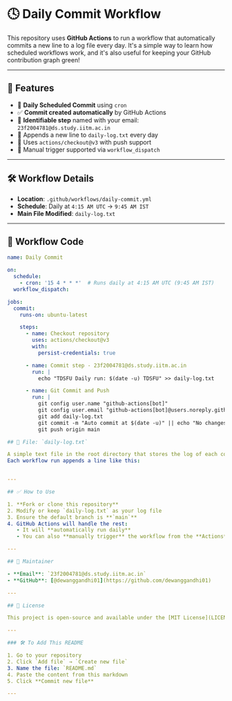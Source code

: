 # 🕓 Daily Commit Workflow

This repository uses **GitHub Actions** to run a workflow that automatically commits a new line to a log file every day. It's a simple way to learn how scheduled workflows work, and it's also useful for keeping your GitHub contribution graph green!

---

## 🚀 Features

- 📅 **Daily Scheduled Commit** using `cron`
- ✅ **Commit created automatically** by GitHub Actions
- 📩 **Identifiable step** named with your email: `23f2004781@ds.study.iitm.ac.in`
- 📁 Appends a new line to `daily-log.txt` every day
- 📌 Uses `actions/checkout@v3` with push support
- 🔄 Manual trigger supported via `workflow_dispatch`

---

## 🛠 Workflow Details

- **Location**: `.github/workflows/daily-commit.yml`
- **Schedule**: Daily at `4:15 AM UTC` → `9:45 AM IST`
- **Main File Modified**: `daily-log.txt`

---

## 🧾 Workflow Code

```yaml
name: Daily Commit

on:
  schedule:
    - cron: '15 4 * * *'  # Runs daily at 4:15 AM UTC (9:45 AM IST)
  workflow_dispatch:

jobs:
  commit:
    runs-on: ubuntu-latest

    steps:
      - name: Checkout repository
        uses: actions/checkout@v3
        with:
          persist-credentials: true

      - name: Commit step - 23f2004781@ds.study.iitm.ac.in
        run: |
          echo "TDSFU Daily run: $(date -u) TDSFU" >> daily-log.txt

      - name: Git Commit and Push
        run: |
          git config user.name "github-actions[bot]"
          git config user.email "github-actions[bot]@users.noreply.github.com"
          git add daily-log.txt
          git commit -m "Auto commit at $(date -u)" || echo "No changes to commit"
          git push origin main

## 📄 File: `daily-log.txt`

A simple text file in the root directory that stores the log of each commit.  
Each workflow run appends a line like this:


---

## ✅ How to Use

1. **Fork or clone this repository**  
2. Modify or keep `daily-log.txt` as your log file  
3. Ensure the default branch is **`main`**  
4. GitHub Actions will handle the rest:
   - It will **automatically run daily**
   - You can also **manually trigger** the workflow from the **Actions** tab

---

## 🧑 Maintainer

- **Email**: `23f2004781@ds.study.iitm.ac.in`  
- **GitHub**: [@dewanggandhi01](https://github.com/dewanggandhi01)

---

## 📜 License

This project is open-source and available under the [MIT License](LICENSE).

---

### 🛠 To Add This README

1. Go to your repository  
2. Click `Add file` → `Create new file`  
3. Name the file: `README.md`  
4. Paste the content from this markdown  
5. Click **Commit new file**

---


